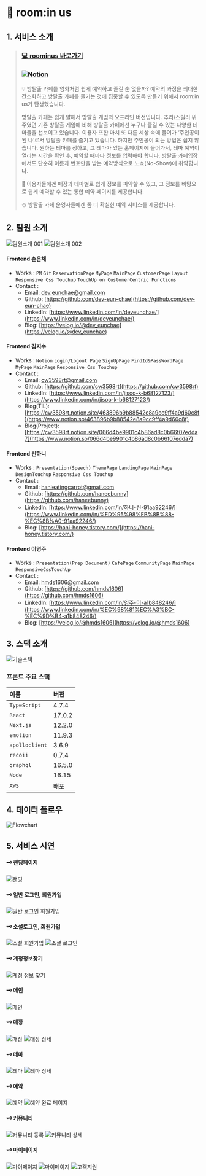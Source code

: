 
# 🌙 room:in us

## 1. 서비스 소개

> 
> ### [💻 roominus 바로가기](https://roominus.site/)
> ### <a  href="https://www.notion.so/dingco/5-09de646b20204534b0012b0838aaabf7"> ![Notion](https://img.shields.io/badge/Notion-%23000000.svg?style=for-the-badge&logo=notion&logoColor=white)</a>
>
>💡 방탈출 카페를 영화처럼 쉽게 예약하고 즐길 순 없을까? 예약의 과정을 최대한 간소화하고 방탈출 카페를 즐기는 것에 집중할 수 있도록 만들기 위해서 room:in us가 탄생했습니다.
>
> 방탈출 카페는 쉽게 말해서 방탈출 게임의 오프라인 버전입니다. 추리/스릴러 위주였던 기존 방탈출 게임에 비해 방탈출 카페에선 누구나 즐길 수 있는 다양한 테마들을 선보이고 있습니다. 
> 이용자 또한 마치 또 다른 세상 속에 들어가 ‘주인공이 된 나’로서 방탈출 카페를 즐기고 있습니다. 
> 하지만 주인공이 되는 방법은 쉽지 않습니다. 원하는 테마를 정하고, 그 테마가 있는 홈페이지에 들어가서, 테마 예약이 열리는 시간을 확인 후, 예약할 때마다 정보를 입력해야 합니다. 
> 방탈출 카페입장에서도 단순히 이름과 번호만을 받는 예약방식으로 노쇼(No-Show)에 취약합니다.
>
> 🌟 이용자들에겐 매장과 테마별로 쉽게 정보를 파악할 수 있고, 그 정보를 바탕으로 쉽게 예약할 수 있는 통합 예약 페이지를 제공합니다.
>
> ⛄️ 방탈출 카페 운영자들에겐 좀 더 확실한 예약 서비스를 제공합니다.
>



## 2. 팀원 소개

![팀원소개 001](https://user-images.githubusercontent.com/104378330/183790825-95a2426f-8ff9-47d1-9937-27c3cb64a3ac.jpeg)
![팀원소개 002](https://user-images.githubusercontent.com/104378330/183790844-9f620241-7921-4f78-aafa-c4fe0cb88a90.jpeg)

#### Frontend 손은채

- Works : `PM` `Git` `ReservationPage` `MyPage` `MainPage` `CustomerPage` `Layout` `Responsive Css Touchup` `TouchUp on CustomerCentric Functions`
- Contact :
    - Email: dev.eunchae@gmail.com
    - Github: [https://github.com/dev-eun-chae](https://github.com/dev-eun-chae)
    - LinkedIn: [https://www.linkedin.com/in/deveunchae/](https://www.linkedin.com/in/deveunchae/)
    - Blog: [https://velog.io/@dev_eunchae](https://velog.io/@dev_eunchae)
    
#### Frontend 김지수

- Works : `Notion` `Login/Logout Page` `SignUpPage` `FindId&PassWordPage` `MyPage` `MainPage` `Responsive Css Touchup`
- Contact :
    - Email: cw3598rt@gmail.com
    - Github: [https://github.com/cw3598rt](https://github.com/cw3598rt)
    - LinkedIn: [https://www.linkedin.com/in/jisoo-k-b68127123/](https://www.linkedin.com/in/jisoo-k-b68127123/)
    - Blog(TIL): [https://cw3598rt.notion.site/463896b9b88542e8a9cc9ff4a9d60c8f](https://www.notion.so/463896b9b88542e8a9cc9ff4a9d60c8f)
    - Blog(Project): [https://cw3598rt.notion.site/066d4be9901c4b86ad8c0b66f07edda7](https://www.notion.so/066d4be9901c4b86ad8c0b66f07edda7)

#### Frontend 신하니

- Works : `Presentation(Speech)` `ThemePage` `LandingPage` `MainPage` `DesignTouchup`  `Responsive Css Touchup`
- Contact :
    - Email: hanieatingcarrot@gmail.com
    - Github: [https://github.com/haneebunny](https://github.com/haneebunny)
    - LinkedIn: [https://www.linkedin.com/in/하니-신-91aa92246/](https://www.linkedin.com/in/%ED%95%98%EB%8B%88-%EC%8B%A0-91aa92246/)
    - Blog: [https://hani-honey.tistory.com/](https://hani-honey.tistory.com/)

#### Frontend 이영주
- Works : `Presentation(Prep Document)` `CafePage` `CommunityPage` `MainPage` `ResponsiveCssTouchUp`
- Contact :
    - Email: hmds1606@gmail.com
    - Github: [https://github.com/hmds1606](https://github.com/hmds1606)
    - LinkedIn: [https://www.linkedin.com/in/영주-이-a1b848246/](https://www.linkedin.com/in/%EC%98%81%EC%A3%BC-%EC%9D%B4-a1b848246/)
    - Blog: [https://velog.io/@hmds1606](https://velog.io/@hmds1606)


## 3. 스택 소개

![기술스택](https://user-images.githubusercontent.com/104378330/183593093-c625dd42-a26a-43e8-b61c-6402d748dc26.png)

### 프론트 주요 스택

|   이름    |   버전  |
| :-------- | :------ |
| `TypeScript`| 4.7.4  |
| `React`   | 17.0.2  |
| `Next.js`    | 12.2.0  |
| `emotion`  |  11.9.3 |
| `apolloclient`|  3.6.9 |
| `recoii`|  0.7.4    |
| `graphql`| 16.5.0   |
| `Node`    | 16.15   |
| `AWS`     | 배포     |


## 4. 데이터 플로우

![Flowchart](https://user-images.githubusercontent.com/104378330/182285973-4ae1ffe4-3dfd-4d77-9212-37f18c8d2c3f.jpeg)


## 5. 서비스 시연

#### 🗝 랜딩페이지
![랜딩](https://user-images.githubusercontent.com/104378330/183395832-f20d7e05-020f-4a84-98b7-5138bef592d3.gif)

#### 🗝 일반 로그인, 회원가입
![일반 로그인 회원가입 ](https://user-images.githubusercontent.com/104378330/183382679-03804d4b-9a47-46a6-9a08-c0b6bf1b97ab.gif)


#### 🗝 소셜로그인, 회원가입
![소셜 회원가입](https://user-images.githubusercontent.com/104378330/183362875-7b145d12-67e0-49d1-8a8c-6206810d8a89.gif)
![소셜 로그인](https://user-images.githubusercontent.com/104378330/183362865-a34a0ec3-1eee-4e6c-a05c-3be49d5be0b4.gif)


#### 🗝 계정정보찾기
![계정 정보 찾기](https://user-images.githubusercontent.com/104378330/183362891-bfccf8bc-bad5-4438-bafe-edac0f7f6dc5.gif)


#### 🗝 메인
![메인](https://user-images.githubusercontent.com/104378330/183350372-aa73c4e2-bbd8-4382-b95b-a57537adc893.gif)

#### 🗝 매장
![매장](https://user-images.githubusercontent.com/104378330/183352310-d4649280-e34d-4cad-bc8d-950f2dc1430d.gif)
![매장 상세](https://user-images.githubusercontent.com/104378330/183364393-c0368a0d-ce7b-441e-8895-17a5a73f453f.gif)

#### 🗝 테마
![테마](https://user-images.githubusercontent.com/104378330/183396394-28e25405-6782-43a8-8d48-fcf885cde380.gif)
![테마 상세](https://user-images.githubusercontent.com/104378330/183364921-a03da26b-398a-4c9e-a2a1-503f3e3b6cad.gif)

#### 🗝 예약
![예약 ](https://user-images.githubusercontent.com/104378330/183363999-10e94a50-f929-4eff-979e-3d7b9561bbb7.gif)
![예약 완료 페이지 ](https://user-images.githubusercontent.com/104378330/183381663-add84c68-cc17-4a1d-a6db-39913b8d7aa2.gif)

#### 🗝 커뮤니티
![커뮤니티 등록](https://user-images.githubusercontent.com/104378330/184063114-cd71694e-3f33-464f-b834-6b8225fdd6fc.gif)
![커뮤니티 상세](https://user-images.githubusercontent.com/104378330/183350618-a90013be-d600-4938-b59c-c00b76dc5864.gif)


#### 🗝 마이페이지
![마이페이지](https://user-images.githubusercontent.com/104378330/183349988-e42d4730-b5bb-4ecb-8ad4-fcab711b2713.gif)
![마이페이지](https://user-images.githubusercontent.com/104378330/183381623-bb5f44da-66d6-4c59-a75a-f9711a3620ca.gif)
![고객지원](https://user-images.githubusercontent.com/104378330/183349951-dded36d8-811d-4f6b-9f13-ff775a704bc6.gif)
